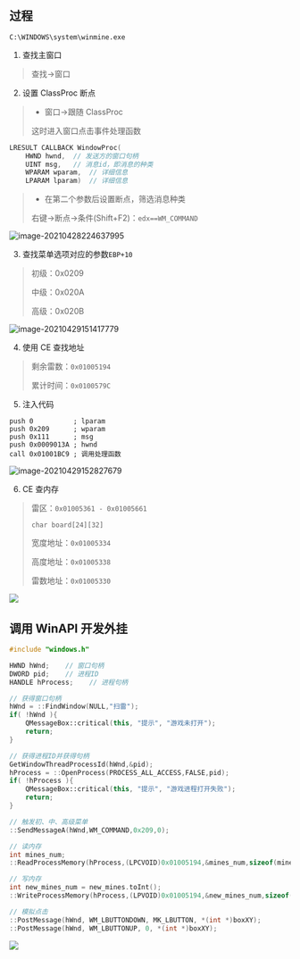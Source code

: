 <!--
title: 10-扫雷注入实例
sort:
-->

## 过程

`C:\WINDOWS\system\winmine.exe`

1. 查找主窗口

> 查找->窗口

2. 设置 ClassProc 断点

> - 窗口->跟随 ClassProc
>
> 这时进入窗口点击事件处理函数

```c
LRESULT CALLBACK WindowProc(
    HWND hwnd,	// 发送方的窗口句柄
    UINT msg,	// 消息id，即消息的种类
    WPARAM wparam,	// 详细信息
    LPARAM lparam)	// 详细信息
```

> - 在第二个参数后设置断点，筛选消息种类
>
> 右键->断点->条件(Shift+F2)：`edx==WM_COMMAND`

![image-20210428224637995](https://gitee.com/nmdfzf404/Image-hosting/raw/master/2021/20210428224646.png)

3. 查找菜单选项对应的参数`EBP+10`

> 初级：0x0209
>
> 中级：0x020A
>
> 高级：0x020B

![image-20210429151417779](https://gitee.com/nmdfzf404/Image-hosting/raw/master/2021/20210429151425.png)

4. 使用 CE 查找地址

> 剩余雷数：`0x01005194`
>
> 累计时间：`0x0100579C`

5. 注入代码

```assembly
push 0			; lparam
push 0x209		; wparam
push 0x111		; msg
push 0x0009013A	; hwnd
call 0x01001BC9	; 调用处理函数
```

![image-20210429152827679](https://gitee.com/nmdfzf404/Image-hosting/raw/master/2021/20210429152858.png)

6. CE 查内存

> 雷区：`0x01005361 - 0x01005661`
>
> `char board[24][32]`
>
> 宽度地址：`0x01005334`
>
> 高度地址：`0x01005338`
>
> 雷数地址：`0x01005330`

![](https://gitee.com/nmdfzf404/Image-hosting/raw/master/2021/20210504112952.png)

## 调用 WinAPI 开发外挂

```cpp
#include "windows.h"

HWND hWnd;    // 窗口句柄
DWORD pid;    // 进程ID
HANDLE hProcess;    // 进程句柄

// 获得窗口句柄
hWnd = ::FindWindow(NULL,"扫雷");
if( !hWnd ){
    QMessageBox::critical(this, "提示", "游戏未打开");
    return;
}

// 获得进程ID并获得句柄
GetWindowThreadProcessId(hWnd,&pid);
hProcess = ::OpenProcess(PROCESS_ALL_ACCESS,FALSE,pid);
if( !hProcess ){
    QMessageBox::critical(this, "提示", "游戏进程打开失败");
    return;
}

// 触发初、中、高级菜单
::SendMessageA(hWnd,WM_COMMAND,0x209,0);

// 读内存
int mines_num;
::ReadProcessMemory(hProcess,(LPCVOID)0x01005194,&mines_num,sizeof(mines_num),&pid);

// 写内存
int new_mines_num = new_mines.toInt();
::WriteProcessMemory(hProcess,(LPVOID)0x01005194,&new_mines_num,sizeof(new_mines_num),&pid);

// 模拟点击
::PostMessage(hWnd, WM_LBUTTONDOWN, MK_LBUTTON, *(int *)boxXY);
::PostMessage(hWnd, WM_LBUTTONUP, 0, *(int *)boxXY);
```

![](https://gitee.com/nmdfzf404/Image-hosting/raw/master/2021/20210504112935.png)
